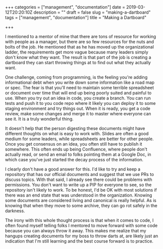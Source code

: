 +++
categories = ["management", "documentation"]
date = 2019-03-12T20:20:10Z
description = ""
draft = false
slug = "making-a-dartboard"
tags = ["management", "documentation"]
title = "Making a Dartboard"

+++


I mentioned to a mentor of mine that there are tons of resource for working with people as a manager, but there are so few resources for the nuts and bolts of the job. He mentioned that as he has moved up the organizational ladder, the requirements get more vague because many leaders simply don't know what they want. The result is that part of the job is creating a dartboard they can start throwing things at to find out what they actually want.

One challenge, coming from programming, is the feeling you're adding informational debt when you write down some information like a road map or spec. The fear is that you'll need to maintain some terrible spreadsheet or document over time that will end up being poorly suited and painful to use. When you try out an idea in code, you create a branch. You can run tests and push it to you code repo where it likely you can deploy it to some staging environment and try things out. When it is ready, you get a code review, make some changes and merge it to master where everyone can see it. It is a truly wonderful thing.

It doesn't help that the person digesting these documents might have different thoughts on what is easy to work with. Slides are often a good medium for some leaders, while spreadsheets are better for other people. Once you get consensus on an idea, you often still have to publish it somewhere. This often ends up being Confluence, where people don't actually read, or send an email to folks pointing them at a Google Doc, in which case you've just started the decay process of the information.

I clearly don't have a good answer for this. I'd like to try and keep a repository that has our official documents and suggest that we use PRs to discuss topics. With that said, I already see there could be problems with permissions. You don't want to write up a PIP for everyone to see, so the repository isn't likely to work. To be honest, I'd be OK with most solutions if there was an end state that was understood in the organization. Knowing some documents are considered living and canonical is really helpful. As is knowing that when they move to some archive, they can go rot safely in the darkness.

The irony with this whole thought process is that when it comes to code, I often found myself telling folks I mentored to move forward with some code because you can always throw it away. This makes me realize that my hangups creating documents for my boss to throw darts at, are likely just an indication that I'm still learning and the best course forward is to practice.
